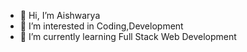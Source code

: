 - 👋 Hi, I’m Aishwarya
- 👀 I’m interested in Coding,Development
- 🌱 I’m currently learning Full Stack Web Development


<!---
Ais2004/Ais2004 is a ✨ special ✨ repository because its `README.md` (this file) appears on your GitHub profile.
You can click the Preview link to take a look at your changes.
--->
